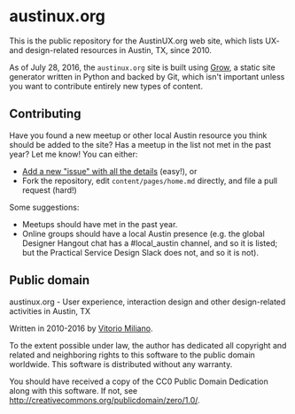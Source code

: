 # austinux.org

This is the public repository for the AustinUX.org web site, which lists UX- and design-related resources in Austin, TX, since 2010.

As of July 28, 2016, the `austinux.org` site is built using [Grow](https://grow.io), a static site generator written in Python and backed by Git, which isn't important unless you want to contribute entirely new types of content.

## Contributing

Have you found a new meetup or other local Austin resource you think should be added to the site?  Has a meetup in the list not met in the past year?  Let me know!  You can either:

- [Add a new "issue" with all the details](https://github.com/vitorio/austinux.org/issues/new) (easy!), or
- Fork the repository, edit `content/pages/home.md` directly, and file a pull request (hard!)

Some suggestions:

- Meetups should have met in the past year.
- Online groups should have a local Austin presence (e.g. the global Designer Hangout chat has a #local_austin channel, and so it is listed; but the Practical Service Design Slack does not, and so it is not).

## Public domain

austinux.org - User experience, interaction design and other design-related activities in Austin, TX

Written in 2010-2016 by [Vitorio Miliano](http://vitor.io).

To the extent possible under law, the author has dedicated all copyright and related and neighboring rights to this software to the public domain worldwide. This software is distributed without any warranty.

You should have received a copy of the CC0 Public Domain Dedication along with this software. If not, see <http://creativecommons.org/publicdomain/zero/1.0/>.
